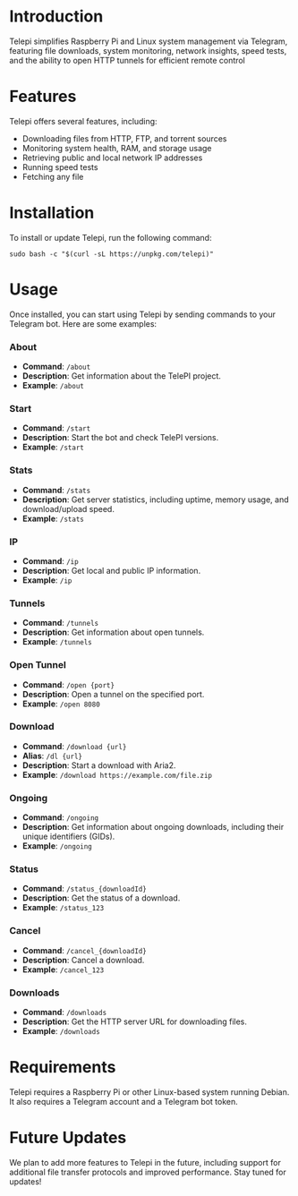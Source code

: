 # Introduction

Telepi simplifies Raspberry Pi and Linux system management via Telegram, featuring file downloads, system monitoring, network insights, speed tests, and the ability to open HTTP tunnels for efficient remote control

# Features

Telepi offers several features, including:

- Downloading files from HTTP, FTP, and torrent sources
- Monitoring system health, RAM, and storage usage
- Retrieving public and local network IP addresses
- Running speed tests
- Fetching any file

# Installation

To install or update Telepi, run the following command:

```
sudo bash -c "$(curl -sL https://unpkg.com/telepi)"
```

# Usage

Once installed, you can start using Telepi by sending commands to your Telegram bot. Here are some examples:

### About

- **Command**: `/about`
- **Description**: Get information about the TelePI project.
- **Example**: `/about`

### Start

- **Command**: `/start`
- **Description**: Start the bot and check TelePI versions.
- **Example**: `/start`

### Stats

- **Command**: `/stats`
- **Description**: Get server statistics, including uptime, memory usage, and download/upload speed.
- **Example**: `/stats`

### IP

- **Command**: `/ip`
- **Description**: Get local and public IP information.
- **Example**: `/ip`

### Tunnels

- **Command**: `/tunnels`
- **Description**: Get information about open tunnels.
- **Example**: `/tunnels`

### Open Tunnel

- **Command**: `/open {port}`
- **Description**: Open a tunnel on the specified port.
- **Example**: `/open 8080`

### Download

- **Command**: `/download {url}`
- **Alias**: `/dl {url}`
- **Description**: Start a download with Aria2.
- **Example**: `/download https://example.com/file.zip`

### Ongoing

- **Command**: `/ongoing`
- **Description**: Get information about ongoing downloads, including their unique identifiers (GIDs).
- **Example**: `/ongoing`

### Status

- **Command**: `/status_{downloadId}`
- **Description**: Get the status of a download.
- **Example**: `/status_123`

### Cancel

- **Command**: `/cancel_{downloadId}`
- **Description**: Cancel a download.
- **Example**: `/cancel_123`

### Downloads

- **Command**: `/downloads`
- **Description**: Get the HTTP server URL for downloading files.
- **Example**: `/downloads`


# Requirements

Telepi requires a Raspberry Pi or other Linux-based system running Debian. It also requires a Telegram account and a Telegram bot token.

# Future Updates

We plan to add more features to Telepi in the future, including support for additional file transfer protocols and improved performance. Stay tuned for updates!
